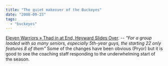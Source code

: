 ```yaml
---
title: "The quiet makeover of the Buckeyes"
date: "2008-09-23"
tags: 
  - "buckeyes"
---
```


[Eleven Warriors » Thad in at End, Heyward Slides Over](http://www.elevenwarriors.com/2008/09/thad-in-at-end-heyward-slides-over.html). -- _"For a group loaded with so many seniors, especially 5th-year guys, the starting 22 only features 8 of them"_ Some of the changes have been obvious (Pryor) but it is good to see the coaching staff responding to the underwhelming start of the season.
